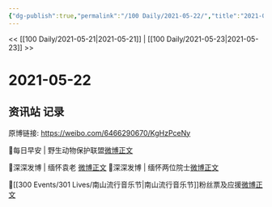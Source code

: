 ```yaml
---
{"dg-publish":true,"permalink":"/100 Daily/2021-05-22/","title":"2021-05-22","created":"2023-04-09T19:24:12.566+08:00","updated":"2023-04-09T19:24:27.073+08:00"}
---
```



<< [[100 Daily/2021-05-21\|2021-05-21]] | [[100 Daily/2021-05-23\|2021-05-23]] >>

# 2021-05-22

## 资讯站 记录

原博链接: https://weibo.com/6466290670/KgHzPceNy

🌾每日早安 | 野生动物保护联盟[微博正文](https://m.weibo.cn/6466290670/4639563719379841)

🌾深深发博 | 缅怀袁老 [微博正文](https://m.weibo.cn/6466290670/4639663060425669)
🌾深深发博 | 缅怀两位院士[微博正文](https://m.weibo.cn/6466290670/4639718093882991)

🌾[[300 Events/301 Lives/南山流行音乐节\|南山流行音乐节]]粉丝票及应援[微博正文](https://m.weibo.cn/6466290670/4639593288172315)
